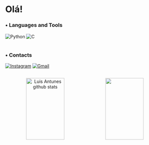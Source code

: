 # Olá!



### • Languages and Tools

<div style="display: inline_block">
  <img align="center" alt="Python" src="https://img.shields.io/badge/Python-3776AB?style=for-the-badge&logo=python&logoColor=white" />
  <img align="center" alt="C" src="https://img.shields.io/badge/C-00599C?style=for-the-badge&logo=c&logoColor=white" />
</div><br/>



### • Contacts 

[![Instagram](https://img.shields.io/badge/Instagram-E4405F?style=for-the-badge&logo=instagram&logoColor=white)](https://www.instagram.com/luisantunesss/) [![Gmail](https://img.shields.io/badge/Gmail-D14836?style=for-the-badge&logo=gmail&logoColor=white)](mailto:lfantunes@inf.ufsm.br) 

##

<div align="center">
 <img width="49%" height="195px" src="https://github-readme-stats.vercel.app/api?username=antunesluis&show_icons=true&count_private=true&hide_border=true&locale=en&theme=great-gatsby&background=0d1117&bg_color=00000000" alt="Luis Antunes github stats" /> 
 <img width="49%" height="195px" src="https://github-readme-stats.vercel.app/api/top-langs/?username=antunesluis&theme=great-gatsby&size_weight=0.5&count_weight=0.5&hide_border=true&bg_color=00000000" />
</div>
